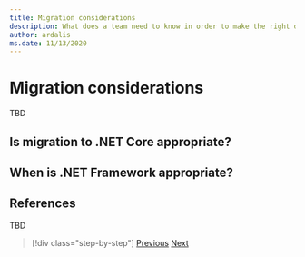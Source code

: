```yaml
---
title: Migration considerations
description: What does a team need to know in order to make the right decision about whether and how to migrate from ASP.NET MVC to .NET Core?
author: ardalis
ms.date: 11/13/2020
---
```


# Migration considerations

TBD

## Is migration to .NET Core appropriate?

## When is .NET Framework appropriate?

## References

TBD

>[!div class="step-by-step"]
>[Previous](introduction.md)
>[Next](migrate-aspnet-core-2-1.md)
